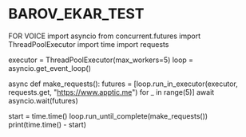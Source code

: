 # BAROV_EKAR_TEST
FOR VOICE
import asyncio 
from concurrent.futures import ThreadPoolExecutor
import time
import requests
 
executor = ThreadPoolExecutor(max_workers=5)
loop = asyncio.get_event_loop()
 
async def make_requests():
    futures = [loop.run_in_executor(executor, requests.get, "https://www.apptic.me") for _ in range(5)]
    await asyncio.wait(futures)
 
start = time.time()
loop.run_until_complete(make_requests())
print(time.time() - start)
